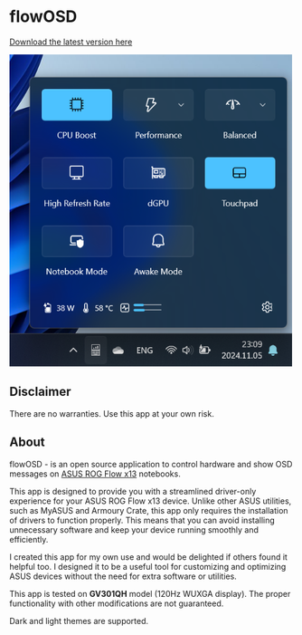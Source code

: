 # flowOSD

[Download the latest version here](https://github.com/albertakhmetov/flowOSD/releases/download/v3.4.0/flowOSD-3.4.0.exe)

<img width="500" alt="main" src="./.www/main.png"/>

## Disclaimer

There are no warranties. Use this app at your own risk.

## About

flowOSD - is an open source application to control hardware and show OSD messages on [ASUS ROG Flow x13](https://rog.asus.com/laptops/rog-flow/2021-rog-flow-x13-series/) notebooks. 

This app is designed to provide you with a streamlined driver-only experience for your ASUS ROG Flow x13 device. Unlike other ASUS utilities, such as MyASUS and Armoury Crate, this app only requires the installation of drivers to function properly. This means that you can avoid installing unnecessary software and keep your device running smoothly and efficiently.

I created this app for my own use and would be delighted if others found it helpful too. I designed it to be a useful tool for customizing and optimizing ASUS devices without the need for extra software or utilities.

This app is tested on **GV301QH** model (120Hz WUXGA display). The proper functionality with other modifications are not guaranteed. 

Dark and light themes are supported.
